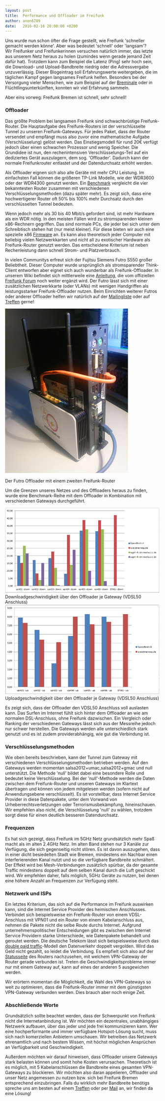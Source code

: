 ```yaml
---
layout: post
title:  Performance und Offloader im Freifunk
author: anon6789
date:   2016-02-16 20:00:00 +0200
---
```


Uns wurde nun schon öfter die Frage gestellt, wie Freifunk 'schneller gemacht werden könne'. Aber was bedeutet 'schnell' oder 'langsam'?  
Wir Freifunker und Freifunkerinnen versuchen natürlich immer, das letzte aus unserem Netz heraus zu holen (zumindes wenn gerade jemand Zeit dafür hat). 
Trotzdem kann zum Beispiel die Latenz (Ping) sehr hoch sein, die Download- und Upload-Bandbreite niedrig oder die Adressvergabe unzuverlässig. 
Dieser Blogeintrag soll Erfahrungswerte weitergeben, die im täglichen Kampf gegen langsames Freifunk helfen. Besonders bei der Versorgung vieler Menschen, wie zum Beispiel auf der [Breminale](/blog/2015/07/29/breminale-r%C3%BCckblick.html) oder in Flüchtlingsunterkünften, konnten wir viel Erfahrung sammeln. 

Aber eins vorweg: Freifunk Bremen ist schnell, sehr schnell!

### Offloader

Das größte Problem bei langsamen Freifunk sind schwachbrüstige Freifunk-Router. 
Die Hauptaufgabe des Freifunk-Routers ist der verschlüsselte Tunnel zu unseren Freifunk-Gateways.
Für jedes Paket, dass der Router versendet und empfängt muss also zuvor eine mathematische Aufgabe (Verschlüsselung) gelöst werden.
Das Einstiegsmodell für rund 20€ verfügt jedoch über einen schwachen Prozessor und wenig Speicher.
Die Grundidee ist nun, den rechenintensiven Verschlüsselungs-Teil auf ein dediziertes Gerät auszulagern, dem sog. 'Offloader'.
Dadurch kann der normale Freifunkrouter entlastet und der Datendurchsatz erhöht werden.

Als Offloader eignen sich also alle Geräte mit mehr CPU Leistung. 
Im einfachsten Fall können die größeren TP-Link Modelle, wie der WDR3600 oder der WDR4300 genutzt werden.
Ein [Benchmark](https://web.archive.org/web/20190219002231/https://projects.universe-factory.net/projects/fastd/wiki/Benchmarks) vergleicht die vier bekanntesten Router zusammen mit verschiedenen Verschlüsselungsmethoden (dazu später mehr).
Es zeigt sich, dass eine hochwertigerer Router oft 50% bis 100% mehr Durchsatz durch den verschlüsselten Tunnel bedeuten.

Wenn jedoch mehr als 30 bis 40 Mbit/s gefordert sind, ist mehr Hardware als ein WDR nötig. In den meisten Fällen wird zu stromsparenden kleinen x86-Rechnern gegriffen.
Das sind normale PCs, die jeder bei sich unter dem Schreibtisch stehen hat (nur meist kleiner). Für diese bieten wir auch eine spezielle x86  [Firmware](https://downloads.bremen.freifunk.net/firmware/stable/factory/) an. 
Es kann also theoretisch jeder Computer mit beliebig vielen Netzwerkkarten und nicht all zu exotischer Hardware als Freifunk-Router genutzt werden. 
Das entscheidene Kriterium ist neben Rechenleistung dann schnell Strom- und Platzverbrauch.

In vielen Communitys erfreut sich der Fujitsu Siemens Futro S550 großer Beliebtheit.
Dieser Computer wurde ursprünglich als stromsparender Think-Client entworfen aber eignet sich auch wunderbar als Freifunk-Offloader.
In unserem Wiki befindet sich mittlerweile eine [Anleitung](https://wiki.bremen.freifunk.net/Anleitungen/Offloader/Offloader-Futro.md), die vom offiziellen [Freifunk Forum](https://forum.freifunk.net/t/f-a-q-zum-offloader-fujitsu-siemens-futro-s550/8294) noch weiter ergänzt wird. 
Der Futro lässt sich mit einer zusätzlichen Netzwerkkarte (oder VLANs) mit wenigen Handgriffen als leistungsstarker Freifunk-Offloader nutzen.
Beim Einrichten weiterer Futros oder anderer Offloader helfen wir natürlich auf der [Mailingliste](/kontakt.html) oder auf [Treffen](https://wiki.bremen.freifunk.net/Home#infos-zu-unseren-treffen) gerne!

<img src="/blog/files/2016-02-16/offloader_dual_nic.jpg" title="Offloader Futro" />

Der Futro Offloader mit einem zweiten Freifunk-Router

Um die Grenzen unseres Netzes und des Offloaders heraus zu finden, wurde eine Benchmark-Reihe mit dem Offloader in Kombination mit verschiedenen Gateways durchgeführt.

<img src="/blog/files/2016-02-16/benchmark_offloader_down.png" title="Downloadspeed Offloader" />
Downloadgeschwindigkeit über den Offloader je Gateway (VDSL50 Anschluss)

<img src="/blog/files/2016-02-16/benchmark_offloader_up.png" title="Uploadspeed Offloader" />
Uploadgeschwindigkeit über den Offloader je Gateway (VDSL50 Anschluss)

Es zeigt sich, dass der Offloader den VDSL50 Anschluss voll auslasten kann. Das Surfen im Internet fühlt sich hinter dem Offloader an wie am normalen DSL-Anschluss, ohne Freifunk dazwischen.
Ein Vergleich oder Ranking der verschiedenen Gateways lässt sich aus der Messreihe jedoch nur schwer herstellen.
Die Gateways werden alle unterschiedlich stark genutzt und es ist zudem providerabhängig, wie gut die Verbindung ist.


### Verschlüsselungsmethoden
Wie oben bereits beschrieben, kann der Tunnel zum Gateway mit verschiedenen Verschlüsselungsmethoden betrieben werden.
Auf den Gateways werden momentan salsa2012+umac,salsa2012+gmac und null unterstützt.
Die Methode 'null' bildet dabei eine besondere Rolle und bedeutet keine Verschlüsselung. 
Bei der 'null'-Methode werden die Daten zwischen dem Freifunk-Router und unseren Gateways im Klartext übertragen und können von jedem mitgelesen werden (sofern nicht auf Anwendungsebene verschlüsselt).
Es ist vorstellbar, dass Internet Service Provider in diese Datenpakete, unter dem Vorwand von Urheberrechtsverletzungen oder Terrorismusbekämpfung, hineinschauen.
Wir empfehlen also nicht, die Verschlüsselung 'null' zu wählen, trotzdem sorgt diese für einen deutlich besseren Datendurchsatz.

### Frequenzen
Es hat sich gezeigt, dass Freifunk im 5GHz Netz grundsätzlich mehr Spaß macht als im alten 2.4GHz Netz.
Im alten Band stehen nur 3 Kanäle zur Verfügung, die sich gegenseitig nicht stören. 
Es ist davon auszugehen, dass in einer dicht besiedelten Stadt wie Bremen, mindestens ein Nachbar einen interferierenden Kanal nutzt und so die verfügbare Bandbreite schmältert.
Der Effekt wird bei Mesh-Verbindungen zusätzlich spürbar, da der gesamte Traffic mindestens doppelt auf dem selben Kanal durch die Luft geschickt wird.
Wir empfehlen daher, falls möglich, 5GHz Geräte zu nutzen, bei denen eine höhere Anzahl an Frequenzen zur Verfügung steht.

### Netzwerk und ISPs
Ein letztes Kriterium, das sich auf die Performance im Freifunk auswirken kann, sind die Internet Service Provider des heimischen Anschlusses.
Verbindet sich beispielsweise ein Freifunk-Router von einem VDSL-Anschluss mit VPN01 und ein Router von einem Kabelanschluss aus, nehmen die Pakete nicht die selbe Route durchs Internet.
Aufgrund unternehmenspolitischer Entscheidungen gibt es zwischen den Internet Service Providern starke Unterschiede, wie Datenpakete behandelt und geroutet werden.
Die deutsche Telekom lässt sich beispielsweise durch das [double paid traffic](https://wiki.hetzner.de/index.php/Double_Paid_Traffic)-Modell den Datenverkehr doppelt vergolden. Wird das Geld nicht gezahlt, so leidet die Verbindung.
Es empfielt sich also auf der [Statusseite](http://10.196.0.127) des Routers nachzusehen, mit welchem VPN-Gateway der Router gerade verbunden ist.
Treten die Geschwindigkeitsprobleme immer nur mit einem Gateway auf, kann auf eines der anderen 5 ausgewichen werden.

Wir erörtern momentan die Möglichkeit, die Wahl des VPN-Gateways so weit zu optimieren, dass die Freifunk-Router immer mit dem günstigsten VPN-Gateway verbunden werden.
Dies brauch aber noch einige Zeit.

### Abschließende Worte
Grundsätzlich sollte beachtet werden, dass der Schwerpunkt von Freifunk nicht die Internetanbindung ist. 
Wir möchten ein dezentrales, unabhängiges Netzwerk aufbauen, über das jeder und jede frei kommunizieren kann.
Wer eine hochperformante und immer verfügbare Hotspot-Lösung sucht, muss sich nach komerziellen Anbietern umschauen.
Wir betreiben das Netzwerk ehrenamtlich und nach bestem Wissen, mit höchst möglichen Ansprüchen an Verfügbarkeit und Geschwindigkeit.

Außerdem möchten wir darauf hinweisen, dass Offloader unsere Gateways stark belasten können und somit hohe Kosten verursachen. Theoretisch ist es möglich, mit 5 Kabelanschlüssen die Bandbreite eines gesamten VPN-Gateways zu blockieren. Wir möchten also daran appelieren, Offloader und unser Netz angemessen zu nutzen bzw. sich bei Freifunk Bremen entsprechend einzubringen. Falls du wirklich mehr Bandbreite benötigs spreche uns am besten auf einem [Treffen](/kontakt.html) oder per [Mail](/kontakt.html) an, wir finden da eine Lösung!
